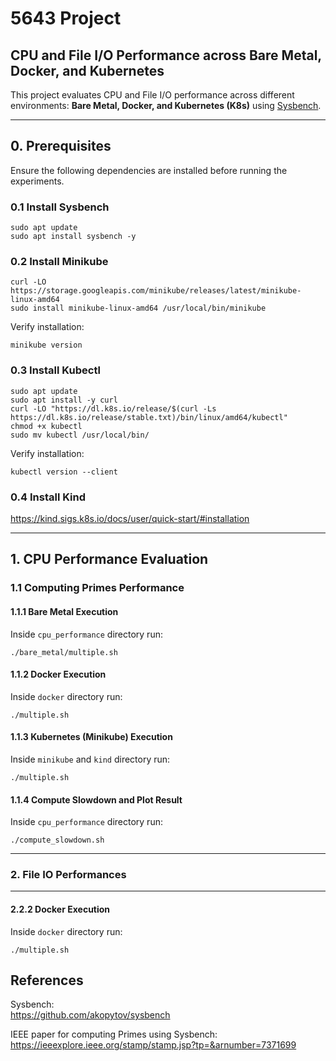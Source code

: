 # 5643 Project
## CPU and File I/O Performance across Bare Metal, Docker, and Kubernetes

This project evaluates CPU and File I/O performance across different environments: **Bare Metal, Docker, and Kubernetes (K8s)** using [Sysbench](https://github.com/akopytov/sysbench).

---

## 0. Prerequisites
Ensure the following dependencies are installed before running the experiments.

### 0.1 Install Sysbench
```
sudo apt update
sudo apt install sysbench -y
```

### 0.2 Install Minikube
```
curl -LO https://storage.googleapis.com/minikube/releases/latest/minikube-linux-amd64
sudo install minikube-linux-amd64 /usr/local/bin/minikube
```

Verify installation:
```
minikube version
```

### 0.3 Install Kubectl
```
sudo apt update
sudo apt install -y curl
curl -LO "https://dl.k8s.io/release/$(curl -Ls https://dl.k8s.io/release/stable.txt)/bin/linux/amd64/kubectl"
chmod +x kubectl
sudo mv kubectl /usr/local/bin/
```

Verify installation:
```
kubectl version --client
```

### 0.4 Install Kind
https://kind.sigs.k8s.io/docs/user/quick-start/#installation

---

## 1. CPU Performance Evaluation

### 1.1 Computing Primes Performance

#### 1.1.1 Bare Metal Execution
Inside `cpu_performance` directory run:
```
./bare_metal/multiple.sh
```

#### 1.1.2 Docker Execution
Inside `docker` directory run:
```
./multiple.sh
```

#### 1.1.3 Kubernetes (Minikube) Execution
Inside `minikube` and `kind` directory run:
```
./multiple.sh
```

#### 1.1.4 Compute Slowdown and Plot Result
Inside `cpu_performance` directory run:
```
./compute_slowdown.sh
```

---


### 2. File IO Performances


---


#### 2.2.2 Docker Execution
Inside `docker` directory run:
```
./multiple.sh
```

## References
Sysbench:  
https://github.com/akopytov/sysbench

IEEE paper for computing Primes using Sysbench:  
https://ieeexplore.ieee.org/stamp/stamp.jsp?tp=&arnumber=7371699
